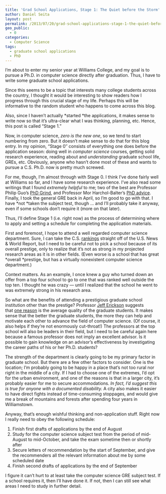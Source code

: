 ```yaml
---
title: 'Grad School Applications, Stage 1: The Quiet before the Storm'
author: Daniel Seita
layout: post
permalink: /2013/07/20/grad-school-applications-stage-1-the-quiet-before-the-storm/
geo_public:
  - 0
categories:
  - Computer Science
tags:
  - graduate school applications
  - PhD
---
```

I&#8217;m about to enter my senior year at Williams College, and my goal is to pursue a Ph.D. in computer science directly after graduation. Thus, I have to write some graduate school applications.

Since this seems to be a topic that interests many college students across the country, I thought it would be interesting to show readers how I progress through this crucial stage of my life. Perhaps this will be informative to the random student who happens to come across this blog.

Also, since I haven&#8217;t actually *started *the applications, it makes sense to write now so that it&#8217;s ultra-clear what I was thinking, planning, etc. Hence, this post is called &#8220;Stage 1.&#8221;

<!--more-->

Now, in computer science, *zero is the new one*, so we tend to start numbering from zero. But it doesn&#8217;t make sense to do that for this blog entry. In my opinion, &#8220;Stage 0&#8243; consists of everything one does before the application season: doing well in *computer science* courses, getting solid research experience, reading about and *understanding* graduate school life, GREs, etc. Obviously, anyone who hasn&#8217;t done most of these and wants to pursue a C.S. Ph.D. now is pretty much screwed.

For me, though, I&#8217;m almost through with Stage 0. I think I&#8217;ve done fairly well at Williams so far, and I have some research experience. I&#8217;ve also read some writings that I found *extremely helpful* to me; two of the best are Professor Philip Guo&#8217;s [PhD Grind][1], and Professor Mor Harchol-Balter&#8217;s [PhD advice][2]. Finally, I took the general GRE back in April, so I&#8217;m good to go with that. I have *not *taken the subject test, though &#8230; and I&#8217;ll probably take it anyway, even if some schools don&#8217;t require it (more on that later).

Thus, I&#8217;ll define Stage 1 (i.e. right now) as the process of determining where to apply and setting a schedule for completing the application materials.

First and foremost, I hope to attend a well regarded computer science department. Sure, I can take the C.S. [rankings][3] straight off of the U.S. News & World Report, but I need to be careful not to pick a school because of its overall prestige, only to realize that it&#8217;s not as strong in my projected research areas as it is in other fields. (Even worse is a school that has great *overall *prestige, but has a virtually nonexistent computer science department.)

Context matters. As an example, I once knew a guy who turned down an offer from a top four school to go to one that was ranked well outside the top ten. I thought he was crazy &#8212; until I realized that the school he went to was extremely strong in his research area.

So what are the benefits of attending a prestigious graduate school institution other than the prestige? Professor [Jeff Erickson][4] suggests that [one reason][5] is the average quality of the graduate students. It makes sense that the better the graduate students, the more they can help and motivate each other to advance the field of computer science. (Of course, it also helps if they&#8217;re not enormously cut-throat!) The professors at the top school will also be leaders in their field, but I need to be careful again here because a famous professor does not imply an excellent advisor. Is it possible to gain knowledge on an advisor&#8217;s effectiveness by investigating the career paths of his or her Ph.D. students?

The strength of the department is clearly going to be my primary factor in graduate school. But there are a few other factors to consider. One is the location; I&#8217;m probably going to be happy in a place that&#8217;s not too rural nor right in the middle of a city. If I had to choose one of the extremes, I&#8217;d opt for the urban environment, and one of the reasons is that in a larger city, it&#8217;s probably easier for me to secure accommodations. *In fact, I&#8217;d suggest this is true for anyone with a documented disability.* A city also makes it easier to have direct fights instead of time-consuming stoppages, and would give me a break of mountains and forests after spending four years in Williamstown.

Anyway, that&#8217;s enough wishful thinking and non-application stuff. Right now I really need to obey the following schedule:

  1. Finish first drafts of applications by the end of August
  2. Study for the computer science subject test from the period of mid-August to mid-October, and take the exam sometime then or shortly after
  3. Secure letters of recommendation by the start of September, and give the recommenders all the relevant information about me by some scheduled date
  4. Finish second drafts of applications by the end of September

I figure it can&#8217;t hurt to at least take the computer science GRE subject test. If a school requires it, then I&#8217;ll have done it. If not, then I can still see what areas I need to study in further detail.

 [1]: http://www.pgbovine.net/PhD-memoir.htm
 [2]: http://www.cs.cmu.edu/~harchol/gradschooltalk.pdf
 [3]: http://grad-schools.usnews.rankingsandreviews.com/best-graduate-schools/top-science-schools/computer-science-rankings
 [4]: http://www.cs.uiuc.edu/~jeffe/
 [5]: http://academia.stackexchange.com/questions/90/university-rank-stature-how-much-does-it-affect-ones-career-post-ph-d/154#154